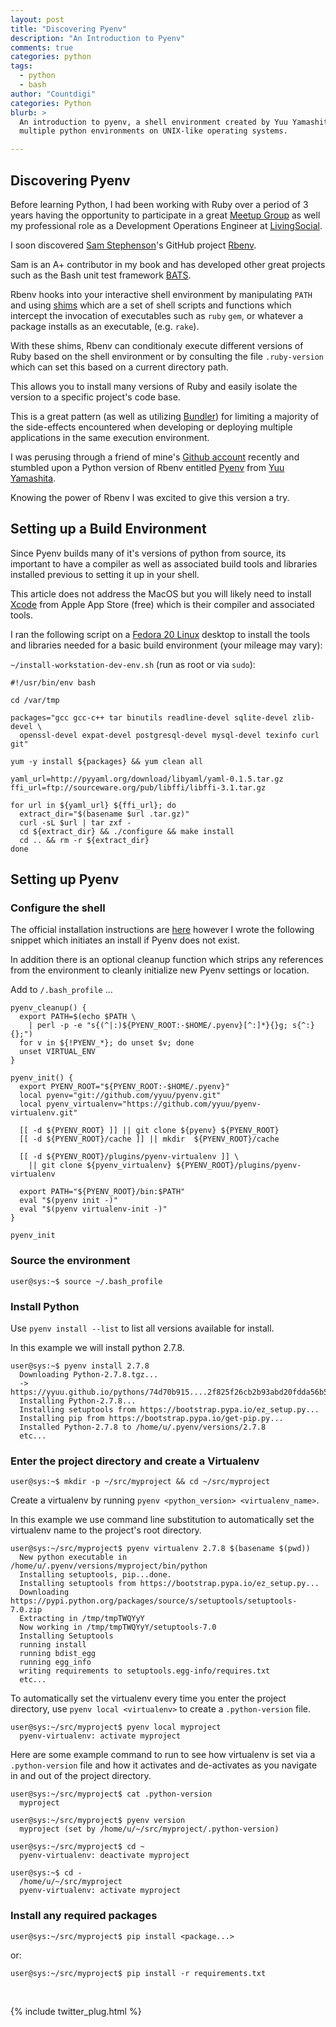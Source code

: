 ```yaml
---
layout: post
title: "Discovering Pyenv"
description: "An Introduction to Pyenv"
comments: true
categories: python
tags:
  - python
  - bash
author: "Countdigi"
categories: Python
blurb: >
  An introduction to pyenv, a shell environment created by Yuu Yamashita to help manage
  multiple python environments on UNIX-like operating systems.

---
```


## Discovering Pyenv

Before learning Python, I had been working with Ruby over a period of 3 years
having the opportunity to participate in a great [Meetup Group](http://www.meetup.com/tampa-rb)
as well my professional role as a Development Operations Engineer at [LivingSocial](https://www.livingsocial.com).

I soon discovered [Sam Stephenson](https://github.com/sstephenson/)'s GitHub project [Rbenv](https://github.com/sstephenson/rbenv).

Sam is an A+ contributor in my book and has developed other great projects such as the Bash
unit test framework [BATS](https://github.com/sstephenson/bats).

Rbenv hooks into your interactive shell environment by manipulating `PATH` and using
[shims](https://github.com/sstephenson/rbenv#understanding-shims)
which are a set of shell scripts and functions which intercept the invocation of executables such as `ruby`
`gem`, or whatever a package installs as an executable, (e.g. `rake`).

With these shims, Rbenv can conditionaly execute different versions of Ruby based
on the shell environment or by consulting the file `.ruby-version` which can set this based on
a current directory path.

This allows you to install many versions of Ruby and easily isolate the version to a specific project's code base.

This is a great pattern (as well as utilizing [Bundler](http://bundler.io/)) for limiting a majority of
the side-effects encountered when developing or deploying multiple applications in the same execution environment.


I was perusing through a friend of mine's [Github account](http://github.com/brlindblom) recently and stumbled upon a Python
version of Rbenv entitled [Pyenv](https://github.com/yyuu/pyenv) from [Yuu Yamashita](https://github.com/yyuu).

Knowing the power of Rbenv I was excited to give this version a try.

## Setting up a Build Environment

Since Pyenv builds many of it's versions of python from source, its important to have a compiler
as well as associated build tools and libraries installed previous to setting it up in your shell.

This article does not address the MacOS but you will likely need to install
[Xcode](https://developer.apple.com/xcode/downloads/) from Apple App Store (free) which is their compiler and
associated tools.

I ran the following script on a [Fedora 20 Linux](http://fedoraproject.org) desktop to install
the tools and libraries needed for a basic build environment (your mileage may vary):

`~/install-workstation-dev-env.sh` (run as root or via `sudo`):

    #!/usr/bin/env bash

    cd /var/tmp

    packages="gcc gcc-c++ tar binutils readline-devel sqlite-devel zlib-devel \
      openssl-devel expat-devel postgresql-devel mysql-devel texinfo curl git"

    yum -y install ${packages} && yum clean all

    yaml_url=http://pyyaml.org/download/libyaml/yaml-0.1.5.tar.gz
    ffi_url=ftp://sourceware.org/pub/libffi/libffi-3.1.tar.gz

    for url in ${yaml_url} ${ffi_url}; do
      extract_dir="$(basename $url .tar.gz)"
      curl -sL $url | tar zxf -
      cd ${extract_dir} && ./configure && make install
      cd .. && rm -r ${extract_dir}
    done

## Setting up Pyenv

### Configure the shell

The official installation instructions are
[here](https://github.com/yyuu/pyenv/blob/master/README.md#installation)
however I wrote the following snippet which initiates an install if
Pyenv  does not exist.

In addition there is an optional cleanup function which strips any references
from the environment to cleanly initialize new Pyenv settings or location.

Add to `/.bash_profile` ...

    pyenv_cleanup() {
      export PATH=$(echo $PATH \
        | perl -p -e "s{(^|:)${PYENV_ROOT:-$HOME/.pyenv}[^:]*}{}g; s{^:}{};")
      for v in ${!PYENV_*}; do unset $v; done
      unset VIRTUAL_ENV
    }

    pyenv_init() {
      export PYENV_ROOT="${PYENV_ROOT:-$HOME/.pyenv}"
      local pyenv="git://github.com/yyuu/pyenv.git"
      local pyenv_virtualenv="https://github.com/yyuu/pyenv-virtualenv.git"

      [[ -d ${PYENV_ROOT} ]] || git clone ${pyenv} ${PYENV_ROOT}
      [[ -d ${PYENV_ROOT}/cache ]] || mkdir  ${PYENV_ROOT}/cache

      [[ -d ${PYENV_ROOT}/plugins/pyenv-virtualenv ]] \
        || git clone ${pyenv_virtualenv} ${PYENV_ROOT}/plugins/pyenv-virtualenv

      export PATH="${PYENV_ROOT}/bin:$PATH"
      eval "$(pyenv init -)"
      eval "$(pyenv virtualenv-init -)"
    }

    pyenv_init

### Source the environment

    user@sys:~$ source ~/.bash_profile

### Install Python

Use `pyenv install --list` to list all versions available for install.

In this example we will install python 2.7.8.

    user@sys:~$ pyenv install 2.7.8
      Downloading Python-2.7.8.tgz...
      -> https://yyuu.github.io/pythons/74d70b915....2f825f26cb2b93abd20fdda56b557
      Installing Python-2.7.8...
      Installing setuptools from https://bootstrap.pypa.io/ez_setup.py...
      Installing pip from https://bootstrap.pypa.io/get-pip.py...
      Installed Python-2.7.8 to /home/u/.pyenv/versions/2.7.8
      etc...

### Enter the project directory and create a Virtualenv

    user@sys:~$ mkdir -p ~/src/myproject && cd ~/src/myproject

Create a virtualenv by running `pyenv <python_version> <virtualenv_name>`.

In this example we use command line substitution to automatically set the virtualenv name
to the project's root directory.

    user@sys:~/src/myproject$ pyenv virtualenv 2.7.8 $(basename $(pwd))
      New python executable in /home/u/.pyenv/versions/myproject/bin/python
      Installing setuptools, pip...done.
      Installing setuptools from https://bootstrap.pypa.io/ez_setup.py...
      Downloading https://pypi.python.org/packages/source/s/setuptools/setuptools-7.0.zip
      Extracting in /tmp/tmpTWQYyY
      Now working in /tmp/tmpTWQYyY/setuptools-7.0
      Installing Setuptools
      running install
      running bdist_egg
      running egg_info
      writing requirements to setuptools.egg-info/requires.txt
      etc...

To automatically set the virtualenv every time you enter the project directory,
use `pyenv local <virtualenv>` to create a `.python-version` file.

    user@sys:~/src/myproject$ pyenv local myproject
      pyenv-virtualenv: activate myproject

Here are some example command to run to see how virtualenv is set via
a `.python-version` file and how it activates and de-activates as you
navigate in and out of the project directory.

    user@sys:~/src/myproject$ cat .python-version
      myproject

    user@sys:~/src/myproject$ pyenv version
      myproject (set by /home/u/~/src/myproject/.python-version)

    user@sys:~/src/myproject$ cd ~
      pyenv-virtualenv: deactivate myproject

    user@sys:~$ cd -
      /home/u/~/src/myproject
      pyenv-virtualenv: activate myproject

### Install any required packages

    user@sys:~/src/myproject$ pip install <package...>

or:

    user@sys:~/src/myproject$ pip install -r requirements.txt

<p>&nbsp;</p>
{% include twitter_plug.html %}
